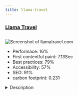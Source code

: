```yaml
---
title: llama-travel
---
```


<div style="height: 3rem">
  <a href="https://www.llamatravel.com/"><h3>Llama Travel</h3></a>
</div>
<img loading="lazy" src="/images/thumbs/llamatravel.com.jpg" alt="Screenshot of llamatravel.com" />
<ul>
  <li>Performace: 16%</li>
  <li>
    First contentful paint:
    7.13Sec
  </li>
  <li>Best practices: 79%</li>
  <li>Accessibility: 57%</li>
  <li>SEO: 91%</li>
  <li>carbon footprint: 0.231</li>
</ul>
<details>
  <summary>Description</summary>
  <p>Llama Travel’s twin focus on high quality holidays and the lowest possible prices has led to them to being recognised as one of the UK’s leading operators of holidays to Latin America.We have built Multiple Custom Components to manage:

Holidays / Itineraries
Images
Reviews
Holiday Availability Searches (using Elastic Search)

This site is fully integrated with their back office system, including full online booking. We have used a very powerful indexing system to catalogue Llama's tours which enables us to be able to filter the search results by multiple criteria in an instant. The responsive design and custom enquiry system ensure a great user experience.</p>
</details>

